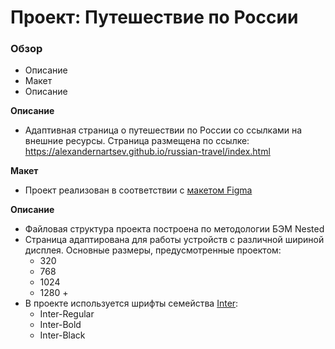 # Проект: Путешествие по России

### Обзор
* Описание
* Макет
* Описание

**Описание**

* Адаптивная страница о путешествии по России со ссылками на внешние ресурсы. Страница размещена по ссылке: https://alexandernartsev.github.io/russian-travel/index.html

**Макет**

* Проект реализован в соответствии с [макетом Figma](https://www.figma.com/file/5S2WSbEFL6awjVWJ0NWL8Q/Sprint-3_-Russia-_-desktop-mobile?node-id=28503%3A0)

**Описание**

* Файловая структура проекта построена по методологии БЭМ Nested
* Страница адаптирована для работы устройств с различной шириной дисплея. Основные размеры, предусмотренные проектом:
    * 320
    * 768
    * 1024
    * 1280 +
* В проекте используется шрифты семейства [Inter](https://rsms.me/inter/):
    * Inter-Regular
    * Inter-Bold
    * Inter-Black